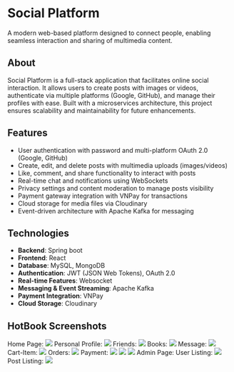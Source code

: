 # Social Platform  
A modern web-based platform designed to connect people, enabling seamless interaction and sharing of multimedia content.

## About  
Social Platform is a full-stack application that facilitates online social interaction. It allows users to create posts with images or videos, authenticate via multiple platforms (Google, GitHub), and manage their profiles with ease. Built with a microservices architecture, this project ensures scalability and maintainability for future enhancements.

## Features  
- User authentication with password and multi-platform OAuth 2.0 (Google, GitHub)
- Create, edit, and delete posts with multimedia uploads (images/videos)  
- Like, comment, and share functionality to interact with posts  
- Real-time chat and notifications using WebSockets  
- Privacy settings and content moderation to manage posts visibility  
- Payment gateway integration with VNPay for transactions  
- Cloud storage for media files via Cloudinary  
- Event-driven architecture with Apache Kafka for messaging  


## Technologies  
- **Backend**: Spring boot  
- **Frontend**: React
- **Database**: MySQL, MongoDB  
- **Authentication**: JWT (JSON Web Tokens), OAuth 2.0
- **Real-time Features**: Websocket
- **Messaging & Event Streaming**: Apache Kafka
- **Payment Integration**: VNPay
- **Cloud Storage**: Cloudinary

## HotBook Screenshots
Home Page:
<img src="https://res.cloudinary.com/ddclol9ih/image/upload/v1737434601/hfufdlgtwrgo5j3dejfh.png"/>
Personal Profile:
<img src="https://res.cloudinary.com/ddclol9ih/image/upload/v1737434603/xwk1uaarv5mdyl5snabs.png"/>
Friends:
<img src="https://res.cloudinary.com/ddclol9ih/image/upload/v1737434599/trpp9ff99auyvezzi7k9.png"/>
Books:
<img src="https://res.cloudinary.com/ddclol9ih/image/upload/v1737434599/o6zuavp10fhklstdl02r.png"/>
Message:
<img src="https://res.cloudinary.com/ddclol9ih/image/upload/v1737434598/mnj6nltqp7wpxaa8gukk.png"/>
Cart-Item:
<img src="https://res.cloudinary.com/ddclol9ih/image/upload/v1737434598/z3fiumvhqjvwbu9d9sxb.png"/>
Orders:
<img src="https://res.cloudinary.com/ddclol9ih/image/upload/v1737434598/qu4wfnihs9xlnlf6f73m.png"/>
Payment:
<img src="https://res.cloudinary.com/ddclol9ih/image/upload/v1737434600/thqzevhhuezpxweifnnx.png"/>
<img src="https://res.cloudinary.com/ddclol9ih/image/upload/v1737434600/u39huoyotkrvcysioukl.png"/>
<img src="https://res.cloudinary.com/ddclol9ih/image/upload/v1737434599/eocsxxjjhn7fpjtmnqel.png"/>
Admin Page:
User Listing:
<img src="https://res.cloudinary.com/ddclol9ih/image/upload/v1737434598/eos9qdetmdnsjar0o84i.png"/>
Post Listing:
<img src="https://res.cloudinary.com/ddclol9ih/image/upload/v1737434601/z8oeritu8nbnp1vqwnwc.png"/>
